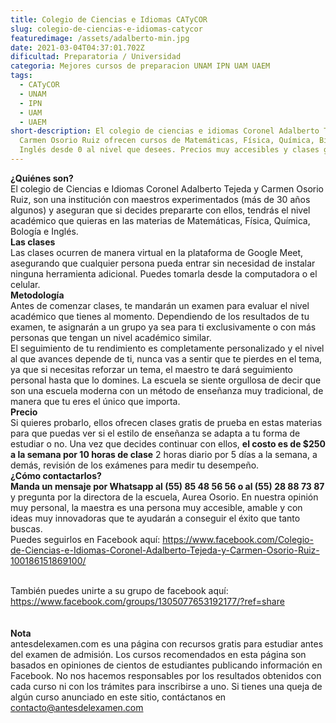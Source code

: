 ```yaml
---
title: Colegio de Ciencias e Idiomas CATyCOR
slug: colegio-de-ciencias-e-idiomas-catycor
featuredimage: /assets/adalberto-min.jpg
date: 2021-03-04T04:37:01.702Z
dificultad: Preparatoria / Universidad
categoria: Mejores cursos de preparacion UNAM IPN UAM UAEM
tags:
  - CATyCOR
  - UNAM
  - IPN
  - UAM
  - UAEM
short-description: El colegio de ciencias e idiomas Coronel Adalberto Tejeda y
  Carmen Osorio Ruiz ofrecen cursos de Matemáticas, Física, Química, Biología e
  Inglés desde 0 al nivel que desees. Precios muy accesibles y clases gratuitas.
---
```

**¿Quiénes son?**<br>
El colegio de Ciencias e Idiomas Coronel Adalberto Tejeda y Carmen Osorio Ruiz, son una institución con maestros experimentados (más de 30 años algunos) y aseguran que si decides prepararte con ellos, tendrás el nivel académico que quieras en las materias de Matemáticas, Física, Química, Bología e Inglés.<br>
**Las clases**<br>
Las clases ocurren de manera virtual en la plataforma de Google Meet, asegurando que cualquier persona pueda entrar sin necesidad de instalar ninguna herramienta adicional. Puedes tomarla desde la computadora o el celular.<br>
**Metodología**<br>
Antes de comenzar clases, te mandarán un examen para evaluar el nivel académico que tienes al momento. Dependiendo de los resultados de tu examen, te asignarán a un grupo ya sea para ti exclusivamente o con más personas que tengan un nivel académico similar.<br>
El seguimiento de tu rendimiento es completamente personalizado y el nivel al que avances depende de ti, nunca vas a sentir que te pierdes en el tema, ya que si necesitas reforzar un tema, el maestro te dará seguimiento personal hasta que lo domines. La escuela se siente orgullosa de decir que son una escuela moderna con un método de enseñanza muy tradicional, de manera que tu eres el único que importa.<br>
**Precio**<br>
Si quieres probarlo, ellos ofrecen clases gratis de prueba en estas materias para que puedas ver si el estilo de enseñanza se adapta a tu forma de estudiar o no. Una vez que decides continuar con ellos, **el costo es de $250 a la semana por 10 horas de clase** 2 horas diario por 5 días a la semana, a demás, revisión de los exámenes para medir tu desempeño.<br>
**¿Cómo contactarlos?**<br>
**Manda un mensaje por Whatsapp al (55) 85 48 56 56 o al (55) 28 88 73 87** y pregunta por la directora de la escuela, Aurea Osorio. En nuestra opinión muy personal, la maestra es una persona muy accesible, amable y con ideas muy innovadoras que te ayudarán a conseguir el éxito que tanto buscas. <br>
Puedes seguirlos en Facebook aquí: https://www.facebook.com/Colegio-de-Ciencias-e-Idiomas-Coronel-Adalberto-Tejeda-y-Carmen-Osorio-Ruiz-100186151869100/

<br>También puedes unirte a su grupo de facebook aquí: https://www.facebook.com/groups/1305077653192177/?ref=share <br><br><br>
**Nota**<br>
antesdelexamen.com es una página con recursos gratis para estudiar antes del examen de admisión. Los cursos recomendados en esta página son basados en opiniones de cientos de estudiantes publicando información en Facebook. No nos hacemos responsables por los resultados obtenidos con cada curso ni con los trámites para inscribirse a uno. Si tienes una queja de algún curso anunciado en este sitio, contáctanos en contacto@antesdelexamen.com
